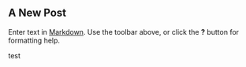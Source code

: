 ## A New Post

Enter text in [Markdown](http://daringfireball.net/projects/markdown/). Use the toolbar above, or click the **?** button for formatting help.

test
